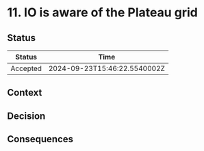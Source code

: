 # 11. IO is aware of the Plateau grid

## Status

| Status   | Time                         |
| -------- | ---------------------------- |
| Accepted | 2024-09-23T15:46:22.5540002Z |

## Context

## Decision

## Consequences
